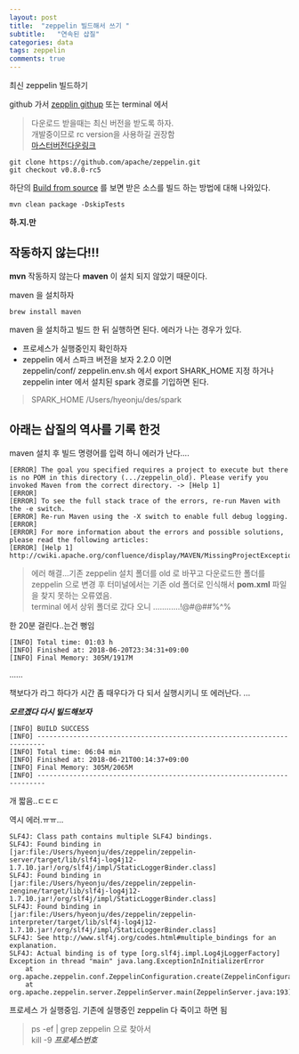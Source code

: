 ```yaml
---
layout: post
title:  "zeppelin 빌드해서 쓰기 "
subtitle:   "연속된 삽질"
categories: data
tags: zeppelin
comments: true
---
```


최신 zeppelin 빌드하기

github 가서 [zepplin githup](https://github.com/apache/zeppelin/) 또는 terminal 에서

>다운로드 받을때는 최신 버전을 받도록 하자. <br>개발중이므로 rc version을 사용하길 권장함<br>[마스터버전다운링크](https://github.com/apache/zeppelin/archive/master.zip)

```
git clone https://github.com/apache/zeppelin.git
git checkout v0.8.0-rc5
```
하단의 [Build from source](https://zeppelin.apache.org/docs/latest/install/build.html) 를 보면 받은 소스를 빌드 하는 방법에 대해 나와있다.

```
mvn clean package -DskipTests
```
**하.지.만**
<h2>작동하지 않는다!!!</h2>

**mvn** 작동하지 않는다 **maven** 이 설치 되지 않았기 때문이다.

maven 을 설치하자

```
brew install maven
```

maven 을 설치하고 빌드 한 뒤 실행하면 된다.
에러가 나는 경우가 있다.
<br>

* 프로세스가 실행중인지 확인하자
* zeppelin 에서 스파크 버전을 보자 2.2.0 이면<br> zeppelin/conf/ zeppelin.env.sh 에서 export SHARK_HOME 지정 하거나<br> zeppelin inter 에서 설치된 spark 경로를 기입하면 된다.

> SPARK_HOME	/Users/hyeonju/des/spark


## 아래는 삽질의 역사를 기록 한것

maven 설치 후 빌드 명령어를 입력 하니 에러가 난다....

```
[ERROR] The goal you specified requires a project to execute but there is no POM in this directory (.../zeppelin_old). Please verify you invoked Maven from the correct directory. -> [Help 1]
[ERROR]
[ERROR] To see the full stack trace of the errors, re-run Maven with the -e switch.
[ERROR] Re-run Maven using the -X switch to enable full debug logging.
[ERROR]
[ERROR] For more information about the errors and possible solutions, please read the following articles:
[ERROR] [Help 1] http://cwiki.apache.org/confluence/display/MAVEN/MissingProjectException
```

> 에러 해결...기존 zeppelin 설치 폴더를 old 로 바꾸고 다운로드한 폴더를 zeppelin 으로 변경 후 터미널에서는 기존 old 폴더로 인식해서 **pom.xml** 파일을 찾지 못하는 오류였음. </br>terminal 에서 상위 폴더로 갔다 오니 ............!@#@##$%$%^%

한 20분 걸린다..는건 뻥임

```
[INFO] Total time: 01:03 h
[INFO] Finished at: 2018-06-20T23:34:31+09:00
[INFO] Final Memory: 305M/1917M
```
......

책보다가 라그 하다가 시간 좀 때우다가 다 되서 실행시키니 또 에러난다.
...

***모르겠다 다시 빌드해보자***

```
[INFO] BUILD SUCCESS
[INFO] ------------------------------------------------------------------------
[INFO] Total time: 06:04 min
[INFO] Finished at: 2018-06-21T00:14:37+09:00
[INFO] Final Memory: 305M/2065M
[INFO] ------------------------------------------------------------------------
```

개 짧음..ㄷㄷㄷ

역시 에러.ㅠㅠ...


```
SLF4J: Class path contains multiple SLF4J bindings.
SLF4J: Found binding in [jar:file:/Users/hyeonju/des/zeppelin/zeppelin-server/target/lib/slf4j-log4j12-1.7.10.jar!/org/slf4j/impl/StaticLoggerBinder.class]
SLF4J: Found binding in [jar:file:/Users/hyeonju/des/zeppelin/zeppelin-zengine/target/lib/slf4j-log4j12-1.7.10.jar!/org/slf4j/impl/StaticLoggerBinder.class]
SLF4J: Found binding in [jar:file:/Users/hyeonju/des/zeppelin/zeppelin-interpreter/target/lib/slf4j-log4j12-1.7.10.jar!/org/slf4j/impl/StaticLoggerBinder.class]
SLF4J: See http://www.slf4j.org/codes.html#multiple_bindings for an explanation.
SLF4J: Actual binding is of type [org.slf4j.impl.Log4jLoggerFactory]
Exception in thread "main" java.lang.ExceptionInInitializerError
    at org.apache.zeppelin.conf.ZeppelinConfiguration.create(ZeppelinConfiguration.java:136)
    at org.apache.zeppelin.server.ZeppelinServer.main(ZeppelinServer.java:193)
```

프로세스 가 실행중임. 기존에 실행중인 zeppelin 다 죽이고 하면 됨
>ps -ef | grep zeppelin 으로 찾아서<br>
>kill -9 ***프로세스번호***
